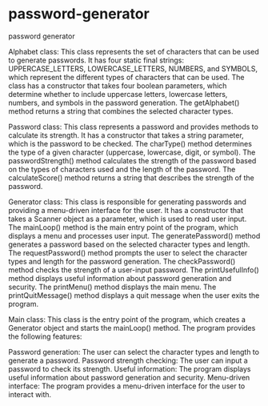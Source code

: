 # password-generator
password generator

Alphabet class:
This class represents the set of characters that can be used to generate passwords.
It has four static final strings: UPPERCASE_LETTERS, LOWERCASE_LETTERS, NUMBERS, and SYMBOLS, which represent the different types of characters that can be used.
The class has a constructor that takes four boolean parameters, which determine whether to include uppercase letters, lowercase letters, numbers, and symbols in the password generation.
The getAlphabet() method returns a string that combines the selected character types.

Password class:
This class represents a password and provides methods to calculate its strength.
It has a constructor that takes a string parameter, which is the password to be checked.
The charType() method determines the type of a given character (uppercase, lowercase, digit, or symbol).
The passwordStrength() method calculates the strength of the password based on the types of characters used and the length of the password.
The calculateScore() method returns a string that describes the strength of the password.

Generator class:
This class is responsible for generating passwords and providing a menu-driven interface for the user.
It has a constructor that takes a Scanner object as a parameter, which is used to read user input.
The mainLoop() method is the main entry point of the program, which displays a menu and processes user input.
The generatePassword() method generates a password based on the selected character types and length.
The requestPassword() method prompts the user to select the character types and length for the password generation.
The checkPassword() method checks the strength of a user-input password.
The printUsefulInfo() method displays useful information about password generation and security.
The printMenu() method displays the main menu.
The printQuitMessage() method displays a quit message when the user exits the program.

Main class:
This class is the entry point of the program, which creates a Generator object and starts the mainLoop() method.
The program provides the following features:

Password generation: The user can select the character types and length to generate a password.
Password strength checking: The user can input a password to check its strength.
Useful information: The program displays useful information about password generation and security.
Menu-driven interface: The program provides a menu-driven interface for the user to interact with.
